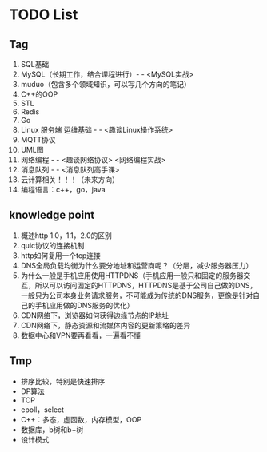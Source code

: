 # TODO List

## Tag
1. SQL基础
2. MySQL（长期工作，结合课程进行）- - <MySQL实战>
3. muduo（包含多个领域知识，可以写几个方向的笔记）
4. C++的OOP
5. STL
6. Redis
7. Go
8. Linux 服务端 运维基础 - - <趣谈Linux操作系统>
9. MQTT协议
10. UML图
11. 网络编程 - - <趣谈网络协议> <网络编程实战>
12. 消息队列 - - <消息队列高手课>
13. 云计算相关！！！（未来方向）
14. 编程语言：c++，go，java

## knowledge point

1. 概述http 1.0，1.1，2.0的区别
2. quic协议的连接机制
3. http如何复用一个tcp连接
4. DNS全局负载均衡为什么要分地址和运营商呢？（分层，减少服务器压力）
5. 为什么一般是手机应用使用HTTPDNS（手机应用一般只和固定的服务器交互，所以可以访问固定的HTTPDNS，HTTPDNS是基于公司自己做的DNS，一般只为公司本身业务请求服务，不可能成为传统的DNS服务，更像是针对自己的手机应用做的DNS服务的优化）
6. CDN网络下，浏览器如何获得边缘节点的IP地址
7. CDN网络下，静态资源和流媒体内容的更新策略的差异
8. 数据中心和VPN要再看看，一遍看不懂

## Tmp
- 排序比较，特别是快速排序
- DP算法
- TCP
- epoll，select
- C++：多态，虚函数，内存模型，OOP
- 数据库，b树和b+树
- 设计模式